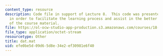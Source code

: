 ```yaml
---
content_type: resource
description: Code file in support of Lecture 8.  This code was presented by the professor
  in order to facilitate the learning process and assist in the better understanding
  of the course material.
file: https://ol-ocw-studio-app-production.s3.amazonaws.com/courses/18-409-behavior-of-algorithms-spring-2002/efe0be5d09d65d8e34e2ef30981e6f40_dat.mat
file_type: application/octet-stream
resourcetype: Other
title: dat.mat
uid: efe0be5d-09d6-5d8e-34e2-ef30981e6f40
---
```

